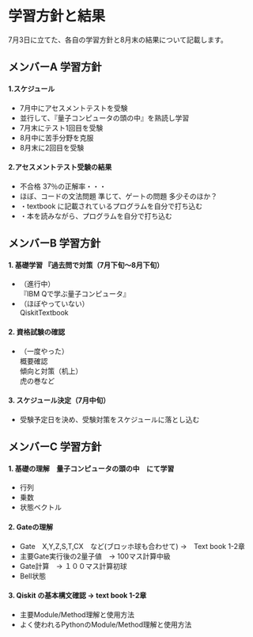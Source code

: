 # 学習方針と結果

7月3日に立てた、各自の学習方針と8月末の結果について記載します。

## メンバーA 学習方針

#### 1.スケジュール

- 7月中にアセスメントテストを受験
- 並行して、『量子コンピュータの頭の中』を熟読し学習
- 7月末にテスト1回目を受験
- 8月中に苦手分野を克服
- 8月末に2回目を受験

#### 2.アセスメントテスト受験の結果

- 不合格 37％の正解率・・・
- ほぼ、コードの文法問題 準じて、ゲートの問題 多少そのほか？
- ・textbook に記載されているプログラムを自分で打ち込む
- ・本を読みながら、プログラムを自分で打ち込む


## メンバーB 学習方針

#### 1. 基礎学習 『過去問で対策（7月下旬〜8月下旬）<br>

- （進行中）<br>
『IBM Qで学ぶ量子コンピュータ』 <br>
- （ほぼやっていない）<br>
QiskitTextbook
  
#### 2. 資格試験の確認

- （一度やった） <br>
概要確認 <br>
傾向と対策（机上） <br>
虎の巻など <br>

#### 3. スケジュール決定（7月中旬）<br>
- 受験予定日を決め、受験対策をスケジュールに落とし込む

## メンバーC 学習方針

#### 1. 基礎の理解　量子コンピュータの頭の中　にて学習
- 行列	
- 乗数
- 状態ベクトル

#### 2. Gateの理解　
- Gate　X,Y,Z,S,T,CX　など(ブロッホ球も合わせて) →　Text book 1-2章
- 主要Gate実行後の2量子値　→ 100マス計算中級
- Gate計算　→ １００マス計算初球
- Bell状態

#### 3. Qiskit の基本構文確認 → text book 1-2章
- 主要Module/Method理解と使用方法
- よく使われるPythonのModule/Method理解と使用方法
